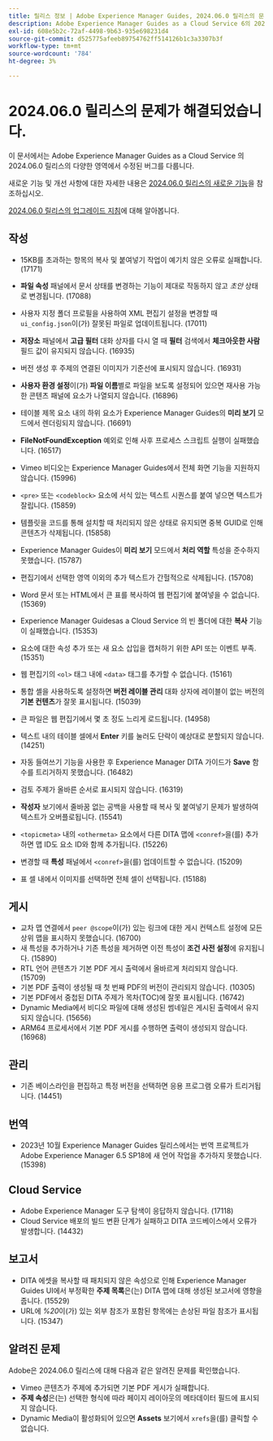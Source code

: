 ```yaml
---
title: 릴리스 정보 | Adobe Experience Manager Guides, 2024.06.0 릴리스의 문제가 해결되었습니다.
description: Adobe Experience Manager Guides as a Cloud Service 6의 2024.0.0 릴리스 버그 수정에 대해 알아봅니다.
exl-id: 608e5b2c-72af-4498-9b63-935e698231d4
source-git-commit: d525775afeeb89754762ff514126b1c3a3307b3f
workflow-type: tm+mt
source-wordcount: '784'
ht-degree: 3%

---
```


# 2024.06.0 릴리스의 문제가 해결되었습니다.

이 문서에서는 Adobe Experience Manager Guides as a Cloud Service 의 2024.06.0 릴리스의 다양한 영역에서 수정된 버그를 다룹니다.

새로운 기능 및 개선 사항에 대한 자세한 내용은 [2024.06.0 릴리스의 새로운 기능](whats-new-2024-06-0.md)을 참조하십시오.

[2024.06.0 릴리스의 업그레이드 지침](upgrade-instructions-2024-06-0.md)에 대해 알아봅니다.

## 작성

- 15KB를 초과하는 항목의 복사 및 붙여넣기 작업이 예기치 않은 오류로 실패합니다. (17171)
- **파일 속성** 패널에서 문서 상태를 변경하는 기능이 제대로 작동하지 않고 *초안* 상태로 변경됩니다. (17088)
- 사용자 지정 폴더 프로필을 사용하여 XML 편집기 설정을 변경할 때 `ui_config.json`이(가) 잘못된 파일로 업데이트됩니다. (17011)
- **저장소** 패널에서 **고급 필터** 대화 상자를 다시 열 때 **필터** 검색에서 **체크아웃한 사람** 필드 값이 유지되지 않습니다. (16935)
- 버전 생성 후 주제의 연결된 이미지가 기준선에 표시되지 않습니다. (16931)
- **사용자 환경 설정**&#x200B;이(가) **파일 이름**&#x200B;별로 파일을 보도록 설정되어 있으면 재사용 가능한 콘텐츠 패널에 요소가 나열되지 않습니다. (16896)
- 테이블 제목 요소 내의 하위 요소가 Experience Manager Guides의 **미리 보기** 모드에서 렌더링되지 않습니다. (16691)
- **FileNotFoundException** 예외로 인해 사후 프로세스 스크립트 실행이 실패했습니다. (16517)
- Vimeo 비디오는 Experience Manager Guides에서 전체 화면 기능을 지원하지 않습니다. (15996)
- `<pre>` 또는 `<codeblock>` 요소에 서식 있는 텍스트 시퀀스를 붙여 넣으면 텍스트가 잘립니다. (15859)
- 템플릿을 코드를 통해 설치할 때 처리되지 않은 상태로 유지되면 중복 GUID로 인해 콘텐츠가 삭제됩니다. (15858)
- Experience Manager Guides이 **미리 보기** 모드에서 **처리 역할** 특성을 준수하지 못했습니다. (15787)
- 편집기에서 선택한 영역 이외의 추가 텍스트가 간헐적으로 삭제됩니다.  (15708)
- Word 문서 또는 HTML에서 큰 표를 복사하여 웹 편집기에 붙여넣을 수 없습니다. (15369)
- Experience Manager Guidesas a Cloud Service 의 빈 폴더에 대한 **복사** 기능이 실패했습니다. (15353)
- 요소에 대한 속성 추가 또는 새 요소 삽입을 캡처하기 위한 API 또는 이벤트 부족. (15351)
- 웹 편집기의 `<ol>` 태그 내에 `<data>` 태그를 추가할 수 없습니다. (15161)
- 통합 셸을 사용하도록 설정하면 **버전 레이블 관리** 대화 상자에 레이블이 없는 버전의 **기본 컨텐츠**&#x200B;가 잘못 표시됩니다. (15039)
- 큰 파일은 웹 편집기에서 몇 초 정도 느리게 로드됩니다. (14958)
- 텍스트 내의 테이블 셀에서 **Enter** 키를 눌러도 단락이 예상대로 분할되지 않습니다. (14251)
- 자동 들여쓰기 기능을 사용한 후 Experience Manager DITA 가이드가 **Save** 함수를 트리거하지 못했습니다. (16482)
- 검토 주제가 올바른 순서로 표시되지 않습니다. (16319)
- **작성자** 보기에서 줄바꿈 없는 공백을 사용할 때 복사 및 붙여넣기 문제가 발생하여 텍스트가 오버플로됩니다. (15541)

- `<topicmeta>` 내의 `<othermeta>` 요소에서 다른 DITA 맵에 `<conref>`을(를) 추가하면 맵 ID도 요소 ID와 함께 추가됩니다. (15226)
- 변경할 때 **특성** 패널에서 `<conref>`을(를) 업데이트할 수 없습니다. (15209)
- 표 셀 내에서 이미지를 선택하면 전체 셀이 선택됩니다. (15188)

## 게시


- 교차 맵 연결에서 `peer @scope`이(가) 있는 링크에 대한 게시 컨텍스트 설정에 모든 상위 맵을 표시하지 못했습니다. (16700)
- 새 특성을 추가하거나 기존 특성을 제거하면 이전 특성이 **조건 사전 설정**&#x200B;에 유지됩니다. (15890)
- RTL 언어 콘텐츠가 기본 PDF 게시 출력에서 올바르게 처리되지 않습니다. (15709)
- 기본 PDF 출력이 생성될 때 첫 번째 PDF의 버전이 관리되지 않습니다. (10305)
- 기본 PDF에서 중첩된 DITA 주제가 목차(TOC)에 잘못 표시됩니다. (16742)
- Dynamic Media에서 비디오 파일에 대해 생성된 썸네일은 게시된 출력에서 유지되지 않습니다. (15656)
- ARM64 프로세서에서 기본 PDF 게시를 수행하면 출력이 생성되지 않습니다. (16968)

## 관리

- 기존 베이스라인을 편집하고 특정 버전을 선택하면 응용 프로그램 오류가 트리거됩니다. (14451)

## 번역

- 2023년 10월 Experience Manager Guides 릴리스에서는 번역 프로젝트가 Adobe Experience Manager 6.5 SP18에 새 언어 작업을 추가하지 못했습니다. (15398)

## Cloud Service

- Adobe Experience Manager 도구 탐색이 응답하지 않습니다. (17118)
- Cloud Service 배포의 빌드 변환 단계가 실패하고 DITA 코드베이스에서 오류가 발생합니다. (14432)

## 보고서

- DITA 에셋을 복사할 때 패치되지 않은 속성으로 인해 Experience Manager Guides UI에서 부정확한 **주제 목록**&#x200B;은(는) DITA 맵에 대해 생성된 보고서에 영향을 줍니다. (15529)
- URL에 *%20*&#x200B;이(가) 있는 외부 참조가 포함된 항목에는 손상된 파일 참조가 표시됩니다. (15347)


## 알려진 문제

Adobe은 2024.06.0 릴리스에 대해 다음과 같은 알려진 문제를 확인했습니다.

- Vimeo 콘텐츠가 주제에 추가되면 기본 PDF 게시가 실패합니다.
- **주제 속성**&#x200B;은(는) 선택한 형식에 따라 페이지 레이아웃의 메타데이터 필드에 표시되지 않습니다.
- Dynamic Media이 활성화되어 있으면 **Assets** 보기에서 `xrefs`을(를) 클릭할 수 없습니다.
